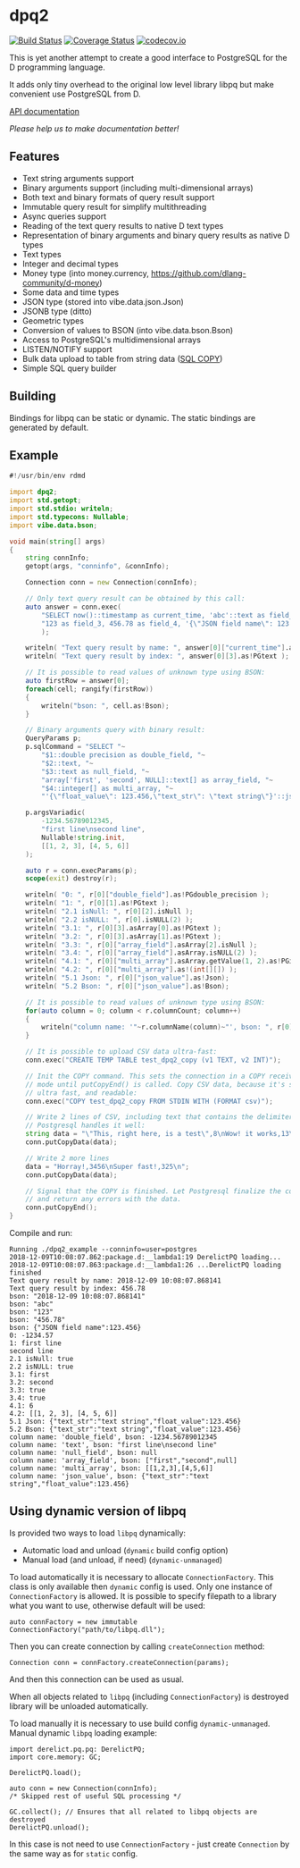 ﻿dpq2
====
[![Build Status](https://travis-ci.org/denizzzka/dpq2.svg?branch=master)](https://travis-ci.org/denizzzka/dpq2)
[![Coverage Status](https://coveralls.io/repos/denizzzka/dpq2/badge.svg?branch=master)](https://coveralls.io/r/denizzzka/dpq2)
[![codecov.io](https://codecov.io/github/denizzzka/dpq2/coverage.svg?branch=master)](https://codecov.io/github/denizzzka/dpq2)

This is yet another attempt to create a good interface to PostgreSQL for the 
D programming language.

It adds only tiny overhead to the original low level library libpq but
make convenient use PostgreSQL from D.

[API documentation](https://denizzzka.github.io/dpq2/docs)

_Please help us to make documentation better!_

Features
--------

* Text string arguments support
* Binary arguments support (including multi-dimensional arrays)
* Both text and binary formats of query result support
* Immutable query result for simplify multithreading
* Async queries support
* Reading of the text query results to native D text types
* Representation of binary arguments and binary query results as native D types
 * Text types
 * Integer and decimal types
 * Money type (into money.currency, https://github.com/dlang-community/d-money)
 * Some data and time types
 * JSON type (stored into vibe.data.json.Json)
 * JSONB type (ditto)
 * Geometric types
* Conversion of values to BSON (into vibe.data.bson.Bson)
* Access to PostgreSQL's multidimensional arrays
* LISTEN/NOTIFY support
* Bulk data upload to table from string data ([SQL COPY](https://www.postgresql.org/docs/current/sql-copy.html))
* Simple SQL query builder

Building
--------

Bindings for libpq can be static or dynamic.
The static bindings are generated by default.

Example
-------
```D
#!/usr/bin/env rdmd

import dpq2;
import std.getopt;
import std.stdio: writeln;
import std.typecons: Nullable;
import vibe.data.bson;

void main(string[] args)
{
    string connInfo;
    getopt(args, "conninfo", &connInfo);

    Connection conn = new Connection(connInfo);

    // Only text query result can be obtained by this call:
    auto answer = conn.exec(
        "SELECT now()::timestamp as current_time, 'abc'::text as field_name, "~
        "123 as field_3, 456.78 as field_4, '{\"JSON field name\": 123.456}'::json"
        );

    writeln( "Text query result by name: ", answer[0]["current_time"].as!PGtext );
    writeln( "Text query result by index: ", answer[0][3].as!PGtext );

    // It is possible to read values of unknown type using BSON:
    auto firstRow = answer[0];
    foreach(cell; rangify(firstRow))
    {
        writeln("bson: ", cell.as!Bson);
    }

    // Binary arguments query with binary result:
    QueryParams p;
    p.sqlCommand = "SELECT "~
        "$1::double precision as double_field, "~
        "$2::text, "~
        "$3::text as null_field, "~
        "array['first', 'second', NULL]::text[] as array_field, "~
        "$4::integer[] as multi_array, "~
        "'{\"float_value\": 123.456,\"text_str\": \"text string\"}'::json as json_value";

    p.argsVariadic(
        -1234.56789012345,
        "first line\nsecond line",
        Nullable!string.init,
        [[1, 2, 3], [4, 5, 6]]
    );

    auto r = conn.execParams(p);
    scope(exit) destroy(r);

    writeln( "0: ", r[0]["double_field"].as!PGdouble_precision );
    writeln( "1: ", r[0][1].as!PGtext );
    writeln( "2.1 isNull: ", r[0][2].isNull );
    writeln( "2.2 isNULL: ", r[0].isNULL(2) );
    writeln( "3.1: ", r[0][3].asArray[0].as!PGtext );
    writeln( "3.2: ", r[0][3].asArray[1].as!PGtext );
    writeln( "3.3: ", r[0]["array_field"].asArray[2].isNull );
    writeln( "3.4: ", r[0]["array_field"].asArray.isNULL(2) );
    writeln( "4.1: ", r[0]["multi_array"].asArray.getValue(1, 2).as!PGinteger );
    writeln( "4.2: ", r[0]["multi_array"].as!(int[][]) );
    writeln( "5.1 Json: ", r[0]["json_value"].as!Json);
    writeln( "5.2 Bson: ", r[0]["json_value"].as!Bson);

    // It is possible to read values of unknown type using BSON:
    for(auto column = 0; column < r.columnCount; column++)
    {
        writeln("column name: '"~r.columnName(column)~"', bson: ", r[0][column].as!Bson);
    }

    // It is possible to upload CSV data ultra-fast:
    conn.exec("CREATE TEMP TABLE test_dpq2_copy (v1 TEXT, v2 INT)");

    // Init the COPY command. This sets the connection in a COPY receive
    // mode until putCopyEnd() is called. Copy CSV data, because it's standard,
    // ultra fast, and readable:
    conn.exec("COPY test_dpq2_copy FROM STDIN WITH (FORMAT csv)");

    // Write 2 lines of CSV, including text that contains the delimiter.
    // Postgresql handles it well:
    string data = "\"This, right here, is a test\",8\nWow! it works,13\n";
    conn.putCopyData(data);

    // Write 2 more lines
    data = "Horray!,3456\nSuper fast!,325\n";
    conn.putCopyData(data);

    // Signal that the COPY is finished. Let Postgresql finalize the command
    // and return any errors with the data.
    conn.putCopyEnd();
}
```

Compile and run:
```
Running ./dpq2_example --conninfo=user=postgres
2018-12-09T10:08:07.862:package.d:__lambda1:19 DerelictPQ loading...
2018-12-09T10:08:07.863:package.d:__lambda1:26 ...DerelictPQ loading finished
Text query result by name: 2018-12-09 10:08:07.868141
Text query result by index: 456.78
bson: "2018-12-09 10:08:07.868141"
bson: "abc"
bson: "123"
bson: "456.78"
bson: {"JSON field name":123.456}
0: -1234.57
1: first line
second line
2.1 isNull: true
2.2 isNULL: true
3.1: first
3.2: second
3.3: true
3.4: true
4.1: 6
4.2: [[1, 2, 3], [4, 5, 6]]
5.1 Json: {"text_str":"text string","float_value":123.456}
5.2 Bson: {"text_str":"text string","float_value":123.456}
column name: 'double_field', bson: -1234.56789012345
column name: 'text', bson: "first line\nsecond line"
column name: 'null_field', bson: null
column name: 'array_field', bson: ["first","second",null]
column name: 'multi_array', bson: [[1,2,3],[4,5,6]]
column name: 'json_value', bson: {"text_str":"text string","float_value":123.456}
```

Using dynamic version of libpq
--------
Is provided two ways to load `libpq` dynamically:

* Automatic load and unload (`dynamic` build config option)
* Manual load (and unload, if need) (`dynamic-unmanaged`)

To load automatically it is necessary to allocate `ConnectionFactory`.
This class is only available then `dynamic` config is used.
Only one instance of `ConnectionFactory` is allowed.
It is possible to specify filepath to a library what you want to use, otherwise default will be used:
```
auto connFactory = new immutable ConnectionFactory("path/to/libpq.dll");
```

Then you can create connection by calling `createConnection` method:
```
Connection conn = connFactory.createConnection(params);
```
And then this connection can be used as usual.

When all objects related to `libpq` (including `ConnectionFactory`) is destroyed library will be unloaded automatically.

To load manually it is necessary to use build config `dynamic-unmanaged`.
Manual dynamic `libpq` loading example:
```
import derelict.pq.pq: DerelictPQ;
import core.memory: GC;

DerelictPQ.load();

auto conn = new Connection(connInfo);
/* Skipped rest of useful SQL processing */

GC.collect(); // Ensures that all related to libpq objects are destroyed
DerelictPQ.unload();
```
In this case is not need to use `ConnectionFactory` - just create `Connection` by the same way as for `static` config.
